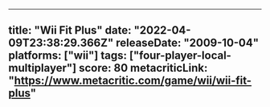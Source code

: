 
---
title: "Wii Fit Plus"
date: "2022-04-09T23:38:29.366Z"
releaseDate: "2009-10-04"
platforms: ["wii"]
tags: ["four-player-local-multiplayer"]
score: 80
metacriticLink: "https://www.metacritic.com/game/wii/wii-fit-plus"
---
